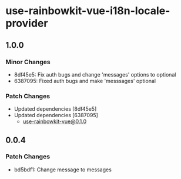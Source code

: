 # use-rainbowkit-vue-i18n-locale-provider

## 1.0.0

### Minor Changes

- 8df45e5: Fix auth bugs and change 'messages' options to optional
- 6387095: Fixed auth bugs and make 'messsages' optional

### Patch Changes

- Updated dependencies [8df45e5]
- Updated dependencies [6387095]
  - use-rainbowkit-vue@0.1.0

## 0.0.4

### Patch Changes

- bd5bdf1: Change message to messages
